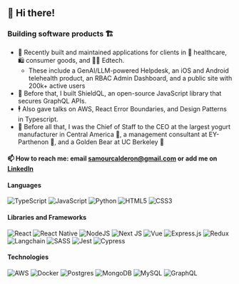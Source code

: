 ## 👋 Hi there!

### Building software products 🏗️

- 👷 Recently built and maintained applications for clients in 🏥 healthcare, 🛍️ consumer goods, and 🧑‍🏫 Edtech.
  - These include a GenAI/LLM-powered Helpdesk, an iOS and Android telehealth product, an RBAC Admin Dashboard, and a public site with 200k+ active users
- 🔐 Before that, I built ShieldQL, an open-source JavaScript library that secures GraphQL APIs.
- 🕴️ Also gave talks on AWS, React Error Boundaries, and Design Patterns in Typescript.
- 👶 Before all that, I was the Chief of Staff to the CEO at the largest yogurt manufacturer in Central America 🥛, a management consultant at EY-Parthenon 💼, and a Golden Bear at UC Berkeley 🐻

#### 📫 How to reach me: email samourcalderon@gmail.com or add me on [LinkedIn](https://www.linkedin.com/in/rodrigosamourcalderon/)

#### Languages
<img
src="https://camo.githubusercontent.com/d4cfec9550517aa67567e29843e3880ebf50bd7eeceafcd3b82875f17c9f564e/68747470733a2f2f696d672e736869656c64732e696f2f62616467652f747970657363726970742d2532333030374143432e7376673f7374796c653d666f722d7468652d6261646765266c6f676f3d74797065736372697074266c6f676f436f6c6f723d7768697465"
alt="TypeScript"
  data-canonical-src="https://img.shields.io/badge/typescript-%23007ACC.svg?style=for-the-badge&amp;logo=typescript&amp;logoColor=white"
/>
<img
  src="https://camo.githubusercontent.com/29d02b3669d6450d67e043cf5909e740dcb94c1e2306d88ac48b15b4ec55dc65/68747470733a2f2f696d672e736869656c64732e696f2f62616467652f6a6176617363726970742d2532333332333333302e7376673f7374796c653d666f722d7468652d6261646765266c6f676f3d6a617661736372697074266c6f676f436f6c6f723d253233463744463145"
  alt="JavaScript"
  data-canonical-src="https://img.shields.io/badge/javascript-%23323330.svg?style=for-the-badge&amp;logo=javascript&amp;logoColor=%23F7DF1E"
/>
<img
  src="https://camo.githubusercontent.com/0d0779a129f1dcf6c31613b701fe0646fd4e4d2ed2a7cbd61b27fd5514baa938/68747470733a2f2f696d672e736869656c64732e696f2f62616467652f707974686f6e2d3336373041303f7374796c653d666f722d7468652d6261646765266c6f676f3d707974686f6e266c6f676f436f6c6f723d666664643534"
  alt="Python"
  data-canonical-src="https://img.shields.io/badge/python-3670A0?style=for-the-badge&amp;logo=python&amp;logoColor=ffdd54"
/>
<img
  src="https://camo.githubusercontent.com/d4d9d935f85b68223a3514c6a889ea3ed6a77afb5f560c05baa1a1b168077830/68747470733a2f2f696d672e736869656c64732e696f2f62616467652f68746d6c352d2532334533344632362e7376673f7374796c653d666f722d7468652d6261646765266c6f676f3d68746d6c35266c6f676f436f6c6f723d7768697465"
  alt="HTML5"
  data-canonical-src="https://img.shields.io/badge/html5-%23E34F26.svg?style=for-the-badge&amp;logo=html5&amp;logoColor=white"
/>
<img
  src="https://camo.githubusercontent.com/930c71eac967cc5cec61c0aa08ba3719f9cb68e28cdffa63b28b0a31be1663b4/68747470733a2f2f696d672e736869656c64732e696f2f62616467652f637373332d2532333135373242362e7376673f7374796c653d666f722d7468652d6261646765266c6f676f3d63737333266c6f676f436f6c6f723d7768697465"
  alt="CSS3"
  data-canonical-src="https://img.shields.io/badge/css3-%231572B6.svg?style=for-the-badge&amp;logo=css3&amp;logoColor=white"
/>
#### Libraries and Frameworks
<img
  src="https://camo.githubusercontent.com/f93e05694a6f01f2f6a37713a454a942442a5ff2b33083891096a6f7e57842f8/68747470733a2f2f696d672e736869656c64732e696f2f62616467652f72656163742d2532333230323332612e7376673f7374796c653d666f722d7468652d6261646765266c6f676f3d7265616374266c6f676f436f6c6f723d253233363144414642"
  alt="React"
  data-canonical-src="https://img.shields.io/badge/react-%2320232a.svg?style=for-the-badge&amp;logo=react&amp;logoColor=%2361DAFB"
/>
<img
  src="https://img.shields.io/badge/React_Native-20232A?style=for-the-badge&logo=react&logoColor=61DAFB"
  alt="React Native"
/>
<img
  src="https://camo.githubusercontent.com/8477a50d7210f0f3bf15fbe5b44809296b75f2101a2927818599d72c8ea72cef/68747470733a2f2f696d672e736869656c64732e696f2f62616467652f6e6f64652e6a732d3644413535463f7374796c653d666f722d7468652d6261646765266c6f676f3d6e6f64652e6a73266c6f676f436f6c6f723d7768697465"
  alt="NodeJS"
  data-canonical-src="https://img.shields.io/badge/node.js-6DA55F?style=for-the-badge&amp;logo=node.js&amp;logoColor=white"
/>
<img
  src="https://camo.githubusercontent.com/d4ff95c6c85e810b4acfe5dbf01bf2b44680cf75945b21a7e5438c87b473f2c6/68747470733a2f2f696d672e736869656c64732e696f2f62616467652f4e6578742d626c61636b3f7374796c653d666f722d7468652d6261646765266c6f676f3d6e6578742e6a73266c6f676f436f6c6f723d7768697465"
  alt="Next JS"
  data-canonical-src="https://img.shields.io/badge/Next-black?style=for-the-badge&amp;logo=next.js&amp;logoColor=white"
/>
<img
  src="https://img.shields.io/badge/Vue%20js-35495E?style=for-the-badge&logo=vuedotjs&logoColor=4FC08D"
  alt="Vue"
  data-canonical-src="https://img.shields.io/badge/Vue%20js-35495E?style=for-the-badge&logo=vuedotjs&logoColor=4FC08D"
/>
<img
  src="https://camo.githubusercontent.com/e01b1cfdcc52e26519db194c2a7b4b93eafe7a614a0dab69cfe967864a8f1119/68747470733a2f2f696d672e736869656c64732e696f2f62616467652f657870726573732e6a732d2532333430346435392e7376673f7374796c653d666f722d7468652d6261646765266c6f676f3d65787072657373266c6f676f436f6c6f723d253233363144414642"
  alt="Express.js"
  data-canonical-src="https://img.shields.io/badge/express.js-%23404d59.svg?style=for-the-badge&amp;logo=express&amp;logoColor=%2361DAFB"
/>
<img
  src="https://camo.githubusercontent.com/e295d0d1e6177be7fea7a386b987eb60077135419f901c302c2d1d327528b776/68747470733a2f2f696d672e736869656c64732e696f2f62616467652f72656475782d2532333539336438382e7376673f7374796c653d666f722d7468652d6261646765266c6f676f3d7265647578266c6f676f436f6c6f723d7768697465"
  alt="Redux"
  data-canonical-src="https://img.shields.io/badge/redux-%23593d88.svg?style=for-the-badge&amp;logo=redux&amp;logoColor=white"
/>
<img
  src="https://img.shields.io/badge/langchain-1C3C3C?style=for-the-badge&logo=langchain&logoColor=white"
  alt="Langchain"
/>
<img
  src="https://camo.githubusercontent.com/ce0d3c1da502dcf16ea5aa734ebdd983ed9a4a4fe884fdb00e9a896ef0aa7789/68747470733a2f2f696d672e736869656c64732e696f2f62616467652f534153532d686f7470696e6b2e7376673f7374796c653d666f722d7468652d6261646765266c6f676f3d53415353266c6f676f436f6c6f723d7768697465"
  alt="SASS"
  data-canonical-src="https://img.shields.io/badge/SASS-hotpink.svg?style=for-the-badge&amp;logo=SASS&amp;logoColor=white"
/>
<img
  src="https://img.shields.io/badge/Jest-C21325?style=for-the-badge&logo=jest&logoColor=white"
  alt="Jest"
/>
<img
  src="https://img.shields.io/badge/Cypress-17202C?style=for-the-badge&logo=cypress&logoColor=white"
  alt="Cypress"
/>
<!-- <img
  src="https://camo.githubusercontent.com/cbc28d3c7a695ebaa6128e9f8f6e8411e3c854373701da21134f4410c888ae2a/68747470733a2f2f696d672e736869656c64732e696f2f62616467652f4d55492d2532333030383143422e7376673f7374796c653d666f722d7468652d6261646765266c6f676f3d6d6174657269616c2d7569266c6f676f436f6c6f723d7768697465"
  alt="MUI"
  data-canonical-src="https://img.shields.io/badge/MUI-%230081CB.svg?style=for-the-badge&amp;logo=material-ui&amp;logoColor=white"
/>
<img
  src="https://camo.githubusercontent.com/44827058d4b05d71c87e257a4ef305f59a6732654cd9de1ee2f818e15dba31a4/68747470733a2f2f696d672e736869656c64732e696f2f62616467652f52656163745f526f757465722d4341343234353f7374796c653d666f722d7468652d6261646765266c6f676f3d72656163742d726f75746572266c6f676f436f6c6f723d7768697465"
  alt="React Router"
  data-canonical-src="https://img.shields.io/badge/React_Router-CA4245?style=for-the-badge&amp;logo=react-router&amp;logoColor=white"
/> -->
#### Technologies
<img
  src="https://camo.githubusercontent.com/873c09f11f469258183d6e64e34c12195f5f7f3d311b4c7a1461339a7255ee00/68747470733a2f2f696d672e736869656c64732e696f2f62616467652f4157532d2532334646393930302e7376673f7374796c653d666f722d7468652d6261646765266c6f676f3d616d617a6f6e2d617773266c6f676f436f6c6f723d7768697465"
  alt="AWS"
  data-canonical-src="https://img.shields.io/badge/AWS-%23FF9900.svg?style=for-the-badge&amp;logo=amazon-aws&amp;logoColor=white"
/>
<img
  src="https://camo.githubusercontent.com/c9a85f6869aa992f1500dd9d4d4bdff7d405605292ca152587394c1f92552d4f/68747470733a2f2f696d672e736869656c64732e696f2f62616467652f646f636b65722d2532333064623765642e7376673f7374796c653d666f722d7468652d6261646765266c6f676f3d646f636b6572266c6f676f436f6c6f723d7768697465"
  alt="Docker"
  data-canonical-src="https://img.shields.io/badge/docker-%230db7ed.svg?style=for-the-badge&amp;logo=docker&amp;logoColor=white"
/>
<img
  src="https://camo.githubusercontent.com/544022edf8369d944e68802fc043b0268484709e334d23db2882590aeae296cb/68747470733a2f2f696d672e736869656c64732e696f2f62616467652f706f7374677265732d2532333331363139322e7376673f7374796c653d666f722d7468652d6261646765266c6f676f3d706f737467726573716c266c6f676f436f6c6f723d7768697465"
  alt="Postgres"
  data-canonical-src="https://img.shields.io/badge/postgres-%23316192.svg?style=for-the-badge&amp;logo=postgresql&amp;logoColor=white"
/>
<img
  src="https://camo.githubusercontent.com/ec9b2bbaccf6915a29050ce24c10cd9b481b0c41b0bf5194add3e69f49a9be3c/68747470733a2f2f696d672e736869656c64732e696f2f62616467652f4d6f6e676f44422d2532333465613934622e7376673f7374796c653d666f722d7468652d6261646765266c6f676f3d6d6f6e676f6462266c6f676f436f6c6f723d7768697465"
  alt="MongoDB"
  data-canonical-src="https://img.shields.io/badge/MongoDB-%234ea94b.svg?style=for-the-badge&amp;logo=mongodb&amp;logoColor=white"
/>
<img
  src="https://camo.githubusercontent.com/84e0999fa027dedfb31a169d54da33fd98f9691c0b3aba4687a0e0a64cede44d/68747470733a2f2f696d672e736869656c64732e696f2f62616467652f6d7973716c2d2532333030662e7376673f7374796c653d666f722d7468652d6261646765266c6f676f3d6d7973716c266c6f676f436f6c6f723d7768697465"
  alt="MySQL"
  data-canonical-src="https://img.shields.io/badge/mysql-%2300f.svg?style=for-the-badge&amp;logo=mysql&amp;logoColor=white"
/>
<img
  src="https://camo.githubusercontent.com/ba9790d8993e444ef470ced67bcc6937bd4f8b4f5d1eb9ce4a16597be158dba6/68747470733a2f2f696d672e736869656c64732e696f2f62616467652f2d4772617068514c2d4531303039383f7374796c653d666f722d7468652d6261646765266c6f676f3d6772617068716c266c6f676f436f6c6f723d7768697465"
  alt="GraphQL"
  data-canonical-src="https://img.shields.io/badge/-GraphQL-E10098?style=for-the-badge&amp;logo=graphql&amp;logoColor=white"
/>
<!-- <img
  src="https://camo.githubusercontent.com/36e94a150acb3a08e254c12091ef06391f9eaaa9990c68828ab5b49d0afe2d26/68747470733a2f2f696d672e736869656c64732e696f2f62616467652f7765627061636b2d2532333844443646392e7376673f7374796c653d666f722d7468652d6261646765266c6f676f3d7765627061636b266c6f676f436f6c6f723d626c61636b"
  alt="Webpack"
  data-canonical-src="https://img.shields.io/badge/webpack-%238DD6F9.svg?style=for-the-badge&amp;logo=webpack&amp;logoColor=black"
/> -->
<!-- <img
  src="https://img.shields.io/badge/Vite-B73BFE?style=for-the-badge&logo=vite&logoColor=FFD62E"
  alt="Vite"
/> -->
<!-- <img
src="https://camo.githubusercontent.com/dffc113c48aaf3d4ff62db008910c0af280ad6d834c2e990246873eab4796c6e/68747470733a2f2f696d672e736869656c64732e696f2f62616467652f4e6f74696f6e2d2532333030303030302e7376673f7374796c653d666f722d7468652d6261646765266c6f676f3d6e6f74696f6e266c6f676f436f6c6f723d7768697465"
alt="Notion"
data-canonical-src="https://img.shields.io/badge/Notion-%23000000.svg?style=for-the-badge&amp;logo=notion&amp;logoColor=white"
/>
<img
src="https://camo.githubusercontent.com/cf06fedcca8eedc2ebcf41a87c79ae200b8e7f79b65a9c2dcd833d1990bd3290/68747470733a2f2f696d672e736869656c64732e696f2f62616467652f506f73746d616e2d4646364333373f7374796c653d666f722d7468652d6261646765266c6f676f3d706f73746d616e266c6f676f436f6c6f723d7768697465"
alt="Postman"
data-canonical-src="https://img.shields.io/badge/Postman-FF6C37?style=for-the-badge&amp;logo=postman&amp;logoColor=white"
/>
<img
src="https://camo.githubusercontent.com/43962ea76518cc3d0819b0206791ae36c28ccc369f99f412379914f42431c025/68747470733a2f2f696d672e736869656c64732e696f2f62616467652f76657263656c2d2532333030303030302e7376673f7374796c653d666f722d7468652d6261646765266c6f676f3d76657263656c266c6f676f436f6c6f723d7768697465"
alt="Vercel"
data-canonical-src="https://img.shields.io/badge/vercel-%23000000.svg?style=for-the-badge&amp;logo=vercel&amp;logoColor=white"
/> -->

<!---
rscalderon/rscalderon is a ✨ special ✨ repository because its `README.md` (this file) appears on your GitHub profile.
You can click the Preview link to take a look at your changes.
--->
